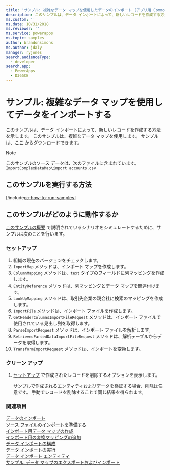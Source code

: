 ```yaml
---
title: 'サンプル: 複雑なデータ マップを使用したデータのインポート (アプリ用 Common Data Service) | Microsoft Docs'
description: このサンプルは、データ インポートによって、新しいレコードを作成する方法を示します。
ms.custom: ''
ms.date: 10/31/2018
ms.reviewer: ''
ms.service: powerapps
ms.topic: samples
author: brandonsimons
ms.author: jdaly
manager: ryjones
search.audienceType:
  - developer
search.app:
  - PowerApps
  - D365CE
---
```

# <a name="sample-import-data-using-complex-data-map"></a>サンプル: 複雑なデータ マップを使用してデータをインポートする

このサンプルは、データ インポートによって、新しいレコードを作成する方法を示します。 このサンプルは、複雑なデータ マップを使用します。 サンプルは、[ここ](https://github.com/Microsoft/PowerApps-Samples/tree/master/cds/orgsvc/C%23/ImportComplexDataMap) からダウンロードできます。

>[!NOTE]
> このサンプルのソース データは、次のファイルに含まれています。`ImportComplexDataMap\import accounts.csv`

## <a name="how-to-run-this-sample"></a>このサンプルを実行する方法

[!include[cc-how-to-run-samples](../../includes/cc-how-to-run-samples.md)]

## <a name="how-this-sample-works"></a>このサンプルがどのように動作するか

[このサンプルの概要](#what-this-sample-does) で説明されているシナリオをシミュレートするために、サンプルは次のことを行います。

### <a name="setup"></a>セットアップ

1. 組織の現在のバージョンをチェックします。
1. `ImportMap` メソッドは、インポート マップを作成します。
1. `ColumnMapping` メソッドは、`text` タイプのフィールドに列マッピングを作成します。
1. `EntityReference` メソッドは、列マッピングとデータ マップを関連付けます。
1. `LookUpMapping` メソッドは、取引先企業の親会社に検索のマッピングを作成します。
1. `ImportFile` メソッドは、インポート ファイルを作成します。
1. `GetHeaderColumnsImportFileRequest` メソッドは、インポート ファイルで使用されている見出し列を取得します。
1. `ParseImportRequest` メソッドは、インポート ファイルを解析します。 
1. `RetrievedParsedDataImportFileRequest` メソッドは、解析テーブルからデータを取得します。
1. `TransformImportRequest` メソッドは、インポートを変換します。


### <a name="clean-up"></a>クリーン アップ

1. [セットアップ](#setup) で作成されたレコードを削除するオプションを表示します。

    サンプルで作成されるエンティティおよびデータを検証する場合、削除は任意です。 手動でレコードを削除することで同じ結果を得られます。


### <a name="see-also"></a>関連項目

[データのインポート](../../import-data.md)<br />
[ソース ファイルのインポートを準備する](../../prepare-source-files-import.md)<br />
[インポート用データ マップの作成](../../create-data-maps-for-import.md)<br />
[インポート用の変換マッピングの追加](../../add-transformation-mappings-import.md)<br />
[データ インポートの構成](../../configure-data-import.md)<br />
[データ インポートの実行](../../run-data-import.md)<br />
[データ インポート エンティティ](../../data-import-entities.md)<br />
[サンプル: データ マップのエクスポートおよびインポート](export-import-data-map.md)<br />
